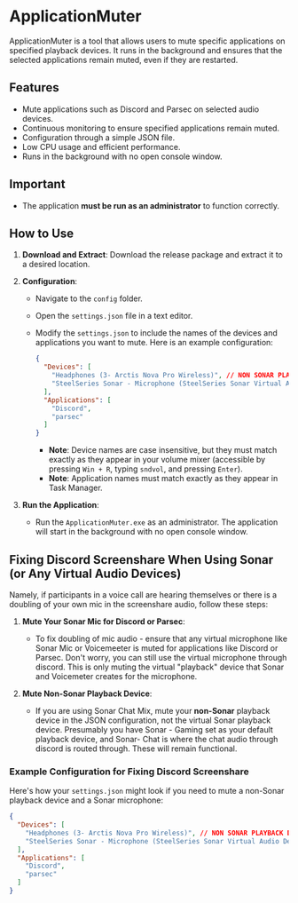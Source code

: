 # ApplicationMuter

ApplicationMuter is a tool that allows users to mute specific applications on specified playback devices. It runs in the background and ensures that the selected applications remain muted, even if they are restarted.

## Features

- Mute applications such as Discord and Parsec on selected audio devices.
- Continuous monitoring to ensure specified applications remain muted.
- Configuration through a simple JSON file.
- Low CPU usage and efficient performance.
- Runs in the background with no open console window.

## Important

- The application **must be run as an administrator** to function correctly.

## How to Use

1. **Download and Extract**: Download the release package and extract it to a desired location.

2. **Configuration**:
   - Navigate to the `config` folder.
   - Open the `settings.json` file in a text editor.
   - Modify the `settings.json` to include the names of the devices and applications you want to mute. Here is an example configuration:

     ```json
     {
       "Devices": [
         "Headphones (3- Arctis Nova Pro Wireless)", // NON SONAR PLAYBACK DEVICE
         "SteelSeries Sonar - Microphone (SteelSeries Sonar Virtual Audio Device)" // SONAR VIRTUAL MICROPHONE
       ],
       "Applications": [
         "Discord",
         "parsec"
       ]
     }
     ```

     - **Note**: Device names are case insensitive, but they must match exactly as they appear in your volume mixer (accessible by pressing `Win + R`, typing `sndvol`, and pressing `Enter`).
     - **Note**: Application names must match exactly as they appear in Task Manager.

3. **Run the Application**:
   - Run the `ApplicationMuter.exe` as an administrator. The application will start in the background with no open console window.

## Fixing Discord Screenshare When Using Sonar (or Any Virtual Audio Devices)

Namely, if participants in a voice call are hearing themselves or there is a doubling of your own mic in the screenshare audio, follow these steps:

1. **Mute Your Sonar Mic for Discord or Parsec**:
   - To fix doubling of mic audio - ensure that any virtual microphone like Sonar Mic or Voicemeeter is muted for applications like Discord or Parsec. Don't worry, you can still use the virtual microphone through discord. This is only muting the virtual "playback" device that Sonar and Voicemeter creates for the microphone.

2. **Mute Non-Sonar Playback Device**:
   - If you are using Sonar Chat Mix, mute your **non-Sonar** playback device in the JSON configuration, not the virtual Sonar playback device. Presumably you have Sonar - Gaming set as your default playback device, and Sonar- Chat is where the chat audio through discord is routed through. These will remain functional.

### Example Configuration for Fixing Discord Screenshare

Here's how your `settings.json` might look if you need to mute a non-Sonar playback device and a Sonar microphone:

```json
{
  "Devices": [
    "Headphones (3- Arctis Nova Pro Wireless)", // NON SONAR PLAYBACK DEVICE
    "SteelSeries Sonar - Microphone (SteelSeries Sonar Virtual Audio Device)" // SONAR VIRTUAL MICROPHONE
  ],
  "Applications": [
    "Discord",
    "parsec"
  ]
}
